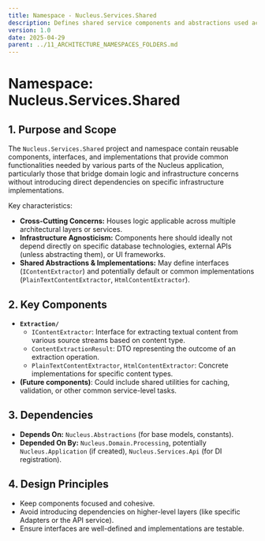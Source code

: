 ```yaml
---
title: Namespace - Nucleus.Services.Shared
description: Defines shared service components and abstractions used across multiple layers, focusing on infrastructure-agnostic tasks.
version: 1.0
date: 2025-04-29
parent: ../11_ARCHITECTURE_NAMESPACES_FOLDERS.md
---
```


# Namespace: Nucleus.Services.Shared

## 1. Purpose and Scope

The `Nucleus.Services.Shared` project and namespace contain reusable components, interfaces, and implementations that provide common functionalities needed by various parts of the Nucleus application, particularly those that bridge domain logic and infrastructure concerns without introducing direct dependencies on specific infrastructure implementations.

Key characteristics:
*   **Cross-Cutting Concerns:** Houses logic applicable across multiple architectural layers or services.
*   **Infrastructure Agnosticism:** Components here should ideally not depend directly on specific database technologies, external APIs (unless abstracting them), or UI frameworks.
*   **Shared Abstractions & Implementations:** May define interfaces (`IContentExtractor`) and potentially default or common implementations (`PlainTextContentExtractor`, `HtmlContentExtractor`).

## 2. Key Components

*   **`Extraction/`**
    *   `IContentExtractor`: Interface for extracting textual content from various source streams based on content type.
    *   `ContentExtractionResult`: DTO representing the outcome of an extraction operation.
    *   `PlainTextContentExtractor`, `HtmlContentExtractor`: Concrete implementations for specific content types.
*   **(Future components)**: Could include shared utilities for caching, validation, or other common service-level tasks.

## 3. Dependencies

*   **Depends On:** `Nucleus.Abstractions` (for base models, constants).
*   **Depended On By:** `Nucleus.Domain.Processing`, potentially `Nucleus.Application` (if created), `Nucleus.Services.Api` (for DI registration).

## 4. Design Principles

*   Keep components focused and cohesive.
*   Avoid introducing dependencies on higher-level layers (like specific Adapters or the API service).
*   Ensure interfaces are well-defined and implementations are testable.